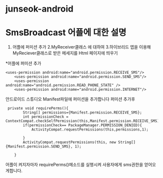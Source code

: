 # junseok-android

SmsBroadcast 어플에 대한 설명
=============

1. 어플에 퍼미션 추가
2.MyReceiver클래스 에 대하여
3.하이브리드 앱을 이용해 MyReciever클래스로 받은 메세지를 Html 페이지에 띄우기

*어플에 퍼미션 추가
```
<uses-permission android:name="android.permission.RECEIVE_SMS"/>
    <uses-permission android:name="android.permission.SEND_SMS"/>
    <uses-permission android:name="android.permission.READ_PHONE_STATE" />
    <uses-permission android:name="android.permission.INTERNET"/>
```
안드로이드 스튜디오 Manifest파일에 퍼미션을 추가합니다
퍼미션 추가후
```
 private void requirePerms(){
        String[] permissions={Manifest.permission.RECEIVE_SMS};
        int permissionCheck = ContextCompat.checkSelfPermission(this,Manifest.permission.RECEIVE_SMS);
        if(permissionCheck== PackageManager.PERMISSION_DENIED){
            ActivityCompat.requestPermissions(this,permissions,1);

        }
        ActivityCompat.requestPermissions(this, new String[]{Manifest.permission.SEND_SMS}, 1);

    }
```
어플이 켜지자마자 requirePerms()메소드를 실행시켜 사용자에게 sms권한을 얻어오게합니다.
